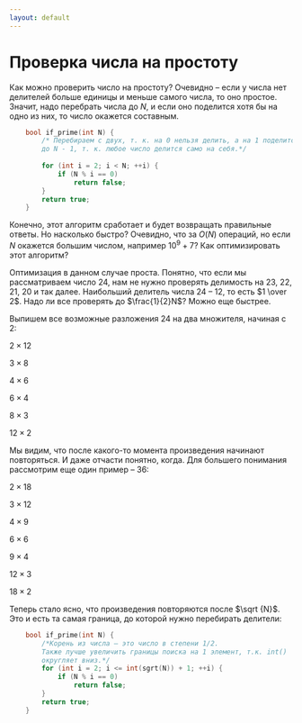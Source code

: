```yaml
---
layout: default
---
```


<script type="text/javascript" id="MathJax-script" async
  src="https://cdn.jsdelivr.net/npm/mathjax@3/es5/tex-mml-chtml.js">
</script>

<script>
  MathJax = {
    tex: {
      inlineMath: [['$', '$']]
    }
  };
</script>

# **Проверка числа на простоту**

Как можно проверить число на простоту? Очевидно – если у числа нет делителей больше единицы и меньше самого числа, то оно простое. Значит, надо перебрать числа до $N$, и если оно поделится хотя бы на одно из них, то число окажется составным.

```cpp
    bool if_prime(int N) {
        /* Перебираем с двух, т. к. на 0 нельзя делить, а на 1 поделится любое число,
        до N - 1, т. к. любое число делится само на себя.*/
        
        for (int i = 2; i < N; ++i) {
            if (N % i == 0)
                return false;
        }
        return true;
    }
```

Конечно, этот алгоритм сработает и будет возвращать правильные ответы. Но насколько быстро? Очевидно, что за $O(N)$ операций, но если $N$ окажется большим числом, например $10 ^ 9 + 7$? Как оптимизировать этот алгоритм?

Оптимизация в данном случае проста. Понятно, что если мы рассматриваем число $24$, нам не нужно проверять делимость на $23$, $22$, $21$, $20$ и так далее. Наибольший делитель числа $24$ – $12$, то есть $1 \over 2$. Надо ли все проверять до $\frac{1}{2}N$? Можно еще быстрее.

Выпишем все возможные разложения $24$ на два множителя, начиная с $2$:

$2 \times 12$

$3 \times 8$

$4 \times 6$

$6 \times 4$

$8 \times 3$

$12 \times 2$

Мы видим, что после какого-то момента произведения начинают повторяться. И даже отчасти понятно, когда. Для большего понимания рассмотрим еще один пример – $36$:

$2 \times 18$

$3 \times 12$

$4 \times 9$

$6 \times 6$

$9 \times 4$

$12 \times 3$

$18 \times 2$

Теперь стало ясно, что произведения повторяются после $\sqrt {N}$. Это и есть та самая граница, до которой нужно перебирать делители:

```cpp
    bool if_prime(int N) {
        /*Корень из числа – это число в степени 1/2.
        Также лучше увеличить границы поиска на 1 элемент, т.к. int()
        округляет вниз.*/
        for (int i = 2; i <= int(sgrt(N)) + 1; ++i) {
            if (N % i == 0)
                return false;
        }
        return true;
    }

  ```
